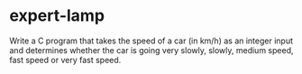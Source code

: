 # expert-lamp
Write a C program that takes the speed of a car (in km/h) as an integer input and determines whether the car is going very slowly, slowly, medium speed, fast speed or very fast speed.
